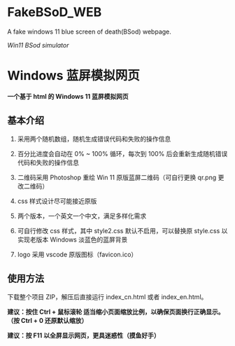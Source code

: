 # FakeBSoD_WEB

A fake windows 11 blue screen of death(BSod) webpage.

_Win11 BSod simulator_

# Windows 蓝屏模拟网页

**一个基于 html 的 Windows 11 蓝屏模拟网页**

## 基本介绍

1. 采用两个随机数组，随机生成错误代码和失败的操作信息

2. 百分比进度会自动在 0% ~ 100% 循环，每次到 100% 后会重新生成随机错误代码和失败的操作信息

3. 二维码采用 Photoshop 重绘 Win 11 原版蓝屏二维码（可自行更换 qr.png 更改二维码）

4. css 样式设计尽可能接近原版

5. 两个版本，一个英文一个中文，满足多样化需求

6. 可自行修改 css 样式，其中 style2.css 默认不启用，可以替换原 style.css 以实现老版本 Windows 淡蓝色的蓝屏背景

7. logo 采用 vscode 原版图标（favicon.ico）

## 使用方法

下载整个项目 ZIP，解压后直接运行 index_cn.html 或者 index_en.html。

**建议：按住 Ctrl + 鼠标滚轮 适当缩小页面缩放比例，以确保页面换行正确显示。（按 Ctrl + 0 还原默认缩放）**

**建议：按 F11 以全屏显示网页，更具迷惑性（摸鱼好手）**
